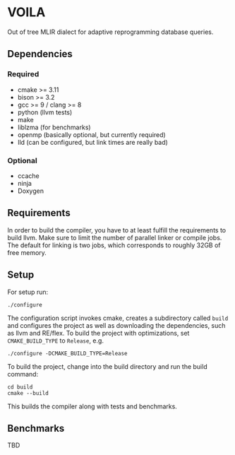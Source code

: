 # VOILA

Out of tree MLIR dialect for adaptive reprogramming database queries.

## Dependencies

### Required
- cmake >= 3.11
- bison >= 3.2
- gcc >= 9 / clang >= 8
- python (llvm tests)
- make
- liblzma (for benchmarks)
- openmp (basically optional, but currently required)
- lld (can be configured, but link times are really bad)
### Optional
- ccache
- ninja
- Doxygen

## Requirements

In order to build the compiler, you have to at least fulfill the requirements to build llvm. Make sure to limit the number of parallel linker or compile jobs. 
The default for linking is two jobs, which corresponds to roughly 32GB of free memory.

## Setup

For setup run:

```
./configure
```

The configuration script invokes cmake, creates a subdirectory called `build` and configures the project as well as
downloading the dependencies, such as llvm and RE/flex. To build the project with optimizations, set `CMAKE_BUILD_TYPE` to `Release`, e.g.

```
./configure -DCMAKE_BUILD_TYPE=Release
```

To build the project, change into the build directory and run the build command:

```
cd build
cmake --build
```

This builds the compiler along with tests and benchmarks.

## Benchmarks
TBD
